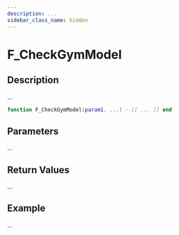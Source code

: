 ```yaml
---
description: ...
sidebar_class_name: hidden
---
```


# F_CheckGymModel

## Description

...

```lua
function F_CheckGymModel(param1, ...) --[[ ... ]] end
```

## Parameters

...

## Return Values

...

## Example

...

